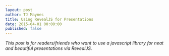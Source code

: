 ```yaml
---
layout: post
author: TJ Maynes
title: Using RevealJS for Presentations
date: 2015-04-01 00:00:00
published: false
---
```

*This post is for readers/friends who want to use a javascript library for neat and beautiful presentations via RevealJS.*
